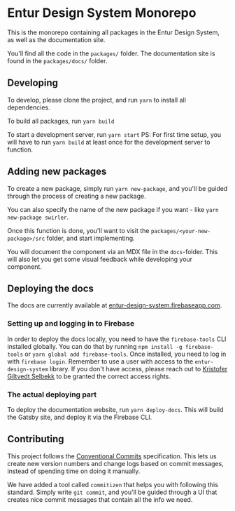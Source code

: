 # Entur Design System Monorepo

This is the monorepo containing all packages in the Entur Design System, as well as the documentation site.

You'll find all the code in the `packages/` folder. The documentation site is found in the `packages/docs/` folder.

## Developing

To develop, please clone the project, and run `yarn` to install all dependencies.

To build all packages, run `yarn build`

To start a development server, run `yarn start`
PS: For first time setup, you will have to run `yarn build` at least once for the development server to function.

## Adding new packages

To create a new package, simply run `yarn new-package`, and you'll be guided through the process of creating a new package.

You can also specify the name of the new package if you want - like `yarn new-package swirler`.

Once this function is done, you'll want to visit the `packages/<your-new-package>/src` folder, and start implementing.

You will document the component via an MDX file in the `docs`-folder. This will also let you get some visual feedback while developing your component.

## Deploying the docs

The docs are currently available at [entur-design-system.firebaseapp.com](https://entur-design-system.firebaseapp.com).

### Setting up and logging in to Firebase

In order to deploy the docs locally, you need to have the `firebase-tools` CLI installed globally. You can do that by running `npm install -g firebase-tools` or `yarn global add firebase-tools`. Once installed, you need to log in with `firebase login`. Remember to use a user with access to the `entur-design-system` library. If you don't have access, please reach out to [Kristofer Giltvedt Selbekk](mailto:kristoffer.giltvedt.selbekk@entur.org) to be granted the correct access rights.

### The actual deploying part

To deploy the documentation website, run `yarn deploy-docs`. This will build the Gatsby site, and deploy it via the Firebase CLI.

## Contributing

This project follows the [Conventional Commits](https://www.conventionalcommits.org/en/v1.0.0-beta.4/) specification. This lets us create new version numbers and change logs based on commit messages, instead of spending time on doing it manually.

We have added a tool called `commitizen` that helps you with following this standard. Simply write `git commit`, and you'll be guided through a UI that creates nice commit messages that contain all the info we need.
